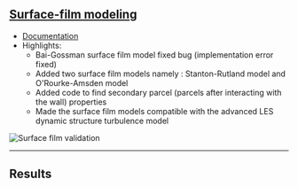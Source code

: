 ## [Surface-film modeling](https://rohitmishranitrr.github.io/surfaceFilm)

* [Documentation](https://github.com/rohitmishranitrr/OpenFOAM)
* Highlights:
  * Bai-Gossman surface film model fixed bug (implementation error fixed)
  * Added two surface film models namely : Stanton-Rutland model and O'Rourke-Amsden model
  * Added code to find secondary parcel (parcels after interacting with the wall) properties
  * Made the surface film models compatible with the advanced LES dynamic structure turbulence model

![Surface film validation](surface_film2.PNG)

---

## Results

